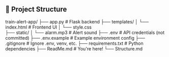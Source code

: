 ## 📁 Project Structure

train-alert-app/
├── app.py                 # Flask backend
├── templates/
│   └── index.html         # Frontend UI
│   └── style.css  
├── static/
│   └── alarm.mp3          # Alert sound
├── .env                   # API credentials (not committed)
├── .env.example           # Example environment config
├── .gitignore             # Ignore .env, venv, etc.
├── requirements.txt       # Python dependencies
├── ReadMe.md              # You're here!
└── Structure.md